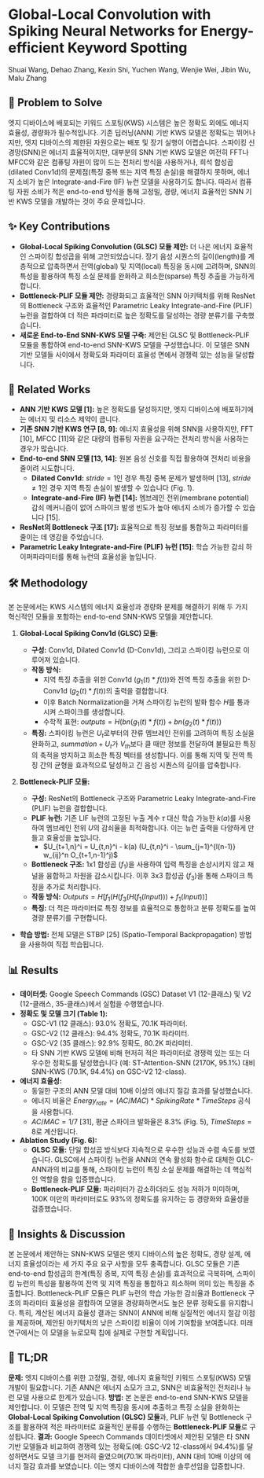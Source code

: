 # Global-Local Convolution with Spiking Neural Networks for Energy-efficient Keyword Spotting

Shuai Wang, Dehao Zhang, Kexin Shi, Yuchen Wang, Wenjie Wei, Jibin Wu, Malu Zhang

## 🧩 Problem to Solve

엣지 디바이스에 배포되는 키워드 스포팅(KWS) 시스템은 높은 정확도 외에도 에너지 효율성, 경량화가 필수적입니다. 기존 딥러닝(ANN) 기반 KWS 모델은 정확도는 뛰어나지만, 엣지 디바이스의 제한된 자원으로는 배포 및 장기 실행이 어렵습니다. 스파이킹 신경망(SNN)은 에너지 효율적이지만, 대부분의 SNN 기반 KWS 모델은 여전히 FFT나 MFCC와 같은 컴퓨팅 자원이 많이 드는 전처리 방식을 사용하거나, 희석 합성곱(dilated Conv1d)의 문제점(특징 중복 또는 지역 특징 손실)을 해결하지 못하며, 에너지 소비가 높은 Integrate-and-Fire (IF) 뉴런 모델을 사용하기도 합니다. 따라서 컴퓨팅 자원 소비가 적은 end-to-end 방식을 통해 고정밀, 경량, 에너지 효율적인 SNN 기반 KWS 모델을 개발하는 것이 주요 문제입니다.

## ✨ Key Contributions

- **Global-Local Spiking Convolution (GLSC) 모듈 제안:** 더 나은 에너지 효율적인 스파이킹 합성곱을 위해 고안되었습니다. 장기 음성 시퀀스의 길이(length)를 계층적으로 압축하면서 전역(global) 및 지역(local) 특징을 동시에 고려하며, SNN의 특성을 활용하여 특징 소실 문제를 완화하고 희소한(sparse) 특징 추출을 가능하게 합니다.
- **Bottleneck-PLIF 모듈 제안:** 경량화되고 효율적인 SNN 아키텍처를 위해 ResNet의 Bottleneck 구조와 효율적인 Parametric Leaky Integrate-and-Fire (PLIF) 뉴런을 결합하여 더 적은 파라미터로 높은 정확도를 달성하는 경량 분류기를 구축했습니다.
- **새로운 End-to-End SNN-KWS 모델 구축:** 제안된 GLSC 및 Bottleneck-PLIF 모듈을 통합하여 end-to-end SNN-KWS 모델을 구성했습니다. 이 모델은 SNN 기반 모델들 사이에서 정확도와 파라미터 효율성 면에서 경쟁력 있는 성능을 달성합니다.

## 📎 Related Works

- **ANN 기반 KWS 모델 [1]:** 높은 정확도를 달성하지만, 엣지 디바이스에 배포하기에는 에너지 및 리소스 제약이 큽니다.
- **기존 SNN 기반 KWS 연구 [8, 9]:** 에너지 효율성을 위해 SNN을 사용하지만, FFT [10], MFCC [11]와 같은 대량의 컴퓨팅 자원을 요구하는 전처리 방식을 사용하는 경우가 많습니다.
- **End-to-end SNN 모델 [13, 14]:** 원본 음성 신호를 직접 활용하여 전처리 비용을 줄이려 시도합니다.
  - **Dilated Conv1d:** $stride=1$인 경우 특징 중복 문제가 발생하며 [13], $stride ≠ 1$인 경우 지역 특징 손실이 발생할 수 있습니다 (Fig. 1).
  - **Integrate-and-Fire (IF) 뉴런 [14]:** 멤브레인 전위(membrane potential) 감쇠 메커니즘이 없어 스파이크 발생 빈도가 높아 에너지 소비가 증가할 수 있습니다 [15].
- **ResNet의 Bottleneck 구조 [17]:** 효율적으로 특징 정보를 통합하고 파라미터를 줄이는 데 영감을 주었습니다.
- **Parametric Leaky Integrate-and-Fire (PLIF) 뉴런 [15]:** 학습 가능한 감쇠 하이퍼파라미터를 통해 뉴런의 효율성을 높입니다.

## 🛠️ Methodology

본 논문에서는 KWS 시스템의 에너지 효율성과 경량화 문제를 해결하기 위해 두 가지 혁신적인 모듈을 포함하는 end-to-end SNN-KWS 모델을 제안합니다.

1. **Global-Local Spiking Conv1d (GLSC) 모듈:**

   - **구성:** Conv1d, Dilated Conv1d (D-Conv1d), 그리고 스파이킹 뉴런으로 이루어져 있습니다.
   - **작동 방식:**
     - 지역 특징 추출을 위한 Conv1d ($g_1(t) * f(t)$)와 전역 특징 추출을 위한 D-Conv1d ($g_2(t) * f(t)$)의 출력을 결합합니다.
     - 이후 Batch Normalization을 거쳐 스파이킹 뉴런의 발화 함수 $H$를 통과시켜 스파이크를 생성합니다.
     - 수학적 표현: $outputs = H(bn(g_1(t) * f(t)) + bn(g_2(t) * f(t)))$
   - **특징:** 스파이킹 뉴런은 $U_t$로부터의 잔류 멤브레인 전위를 고려하여 특징 소실을 완화하고, $summation + U_t$가 $V_{th}$보다 클 때만 정보를 전달하여 불필요한 특징의 축적을 방지하고 희소한 특징 벡터를 생성합니다. 이를 통해 지역 및 전역 특징 간의 균형을 효과적으로 달성하고 긴 음성 시퀀스의 길이를 압축합니다.

2. **Bottleneck-PLIF 모듈:**
   - **구성:** ResNet의 Bottleneck 구조와 Parametric Leaky Integrate-and-Fire (PLIF) 뉴런을 결합합니다.
   - **PLIF 뉴런:** 기존 LIF 뉴런의 고정된 누출 계수 $τ$ 대신 학습 가능한 $k(a)$를 사용하여 멤브레인 전위 $U$의 감쇠율을 최적화합니다. 이는 뉴런 출력을 다양하게 만들고 효율성을 높입니다.
     - $U_{t+1,n}^i = U_{t,n}^i - k(a) (U_{t,n}^i - \sum_{j=1}^{l(n-1)} w_{ij}^n O_{t+1,n-1}^j)$
   - **Bottleneck 구조:** 1x1 합성곱 ($f_1$)을 사용하여 입력 특징을 손상시키지 않고 채널을 융합하고 차원을 감소시킵니다. 이후 3x3 합성곱 ($f_3$)을 통해 스파이크 특징을 추가로 처리합니다.
   - **작동 방식:** $Outputs = H[f_1(H(f_3(H(f_1(Input))) + f_1(Input))]$
   - **특징:** 더 적은 파라미터로 특징 정보를 효율적으로 통합하고 분류 정확도를 높여 경량 분류기를 구현합니다.

- **학습 방법:** 전체 모델은 STBP [25] (Spatio-Temporal Backpropagation) 방법을 사용하여 직접 학습됩니다.

## 📊 Results

- **데이터셋:** Google Speech Commands (GSC) Dataset V1 (12-클래스) 및 V2 (12-클래스, 35-클래스)에서 실험을 수행했습니다.
- **정확도 및 모델 크기 (Table 1):**
  - GSC-V1 (12 클래스): 93.0% 정확도, 70.1K 파라미터.
  - GSC-V2 (12 클래스): 94.4% 정확도, 70.1K 파라미터.
  - GSC-V2 (35 클래스): 92.9% 정확도, 80.2K 파라미터.
  - 타 SNN 기반 KWS 모델에 비해 현저히 적은 파라미터로 경쟁력 있는 또는 더 우수한 정확도를 달성했습니다 (예: ST-Attention-SNN (2170K, 95.1%) 대비 SNN-KWS (70.1K, 94.4%) on GSC-V2 12-class).
- **에너지 효율성:**
  - 동일한 구조의 ANN 모델 대비 10배 이상의 에너지 절감 효과를 달성했습니다.
  - 에너지 비율은 $Energy_{rate} = (AC/MAC) * SpikingRate * TimeSteps$ 공식을 사용합니다.
  - $AC/MAC = 1/7$ [31], 평균 스파이크 발화율은 8.3% (Fig. 5), $TimeSteps = 8$로 계산됩니다.
- **Ablation Study (Fig. 6):**
  - **GLSC 모듈:** 단일 합성곱 방식보다 지속적으로 우수한 성능과 수렴 속도를 보였습니다. GLSC에서 스파이킹 뉴런을 ANN의 연속 활성화 함수로 대체한 GLC-ANN과의 비교를 통해, 스파이킹 뉴런이 특징 소실 문제를 해결하는 데 핵심적인 역할을 함을 입증했습니다.
  - **Bottleneck-PLIF 모듈:** 파라미터가 감소하더라도 성능 저하가 미미하며, 100K 미만의 파라미터로도 93%의 정확도를 유지하는 등 경량화와 효율성을 검증했습니다.

## 🧠 Insights & Discussion

본 논문에서 제안하는 SNN-KWS 모델은 엣지 디바이스의 높은 정확도, 경량 설계, 에너지 효율성이라는 세 가지 주요 요구 사항을 모두 충족합니다. GLSC 모듈은 기존 end-to-end 합성곱의 한계(특징 중복, 지역 특징 손실)를 효과적으로 극복하며, 스파이킹 뉴런의 특성을 활용하여 전역 및 지역 특징을 통합하고 희소하며 의미 있는 특징을 추출합니다. Bottleneck-PLIF 모듈은 PLIF 뉴런의 학습 가능한 감쇠율과 Bottleneck 구조의 파라미터 효율성을 결합하여 모델을 경량화하면서도 높은 분류 정확도를 유지합니다. 특히, 계산된 에너지 효율성 결과는 SNN이 ANN에 비해 실질적인 에너지 절감 이점을 제공하며, 제안된 아키텍처의 낮은 스파이킹 비율이 이에 기여함을 보여줍니다. 미래 연구에서는 이 모델을 뉴로모픽 칩에 실제로 구현할 계획입니다.

## 📌 TL;DR

**문제:** 엣지 디바이스를 위한 고정밀, 경량, 에너지 효율적인 키워드 스포팅(KWS) 모델 개발이 필요합니다. 기존 ANN은 에너지 소모가 크고, SNN은 비효율적인 전처리나 뉴런 모델 사용으로 한계가 있습니다.
**방법:** 본 논문은 end-to-end SNN-KWS 모델을 제안합니다. 이 모델은 전역 및 지역 특징을 동시에 추출하고 특징 소실을 완화하는 **Global-Local Spiking Convolution (GLSC) 모듈**과, PLIF 뉴런 및 Bottleneck 구조를 활용하여 적은 파라미터로 효율적인 분류를 수행하는 **Bottleneck-PLIF 모듈**로 구성됩니다.
**결과:** Google Speech Commands 데이터셋에서 제안된 모델은 타 SNN 기반 모델들과 비교하여 경쟁력 있는 정확도(예: GSC-V2 12-class에서 94.4%)를 달성하면서도 모델 크기를 현저히 줄였으며(70.1K 파라미터), ANN 대비 10배 이상의 에너지 절감 효과를 보였습니다. 이는 엣지 디바이스에 적합한 솔루션임을 입증합니다.

